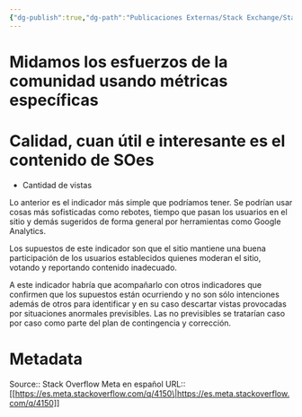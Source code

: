 ```yaml
---
{"dg-publish":true,"dg-path":"Publicaciones Externas/Stack Exchange/Stack Overflow en español/Stack Overflow en español Meta/es.meta.stackoverflow.com-4150.md","permalink":"/publicaciones-externas/stack-exchange/stack-overflow-en-espanol/stack-overflow-en-espanol-meta/es-meta-stackoverflow-com-4150/","title":"Midamos los esfuerzos de la comunidad usando métricas específicas","hide":true,"noteIcon":"\"0\"","created":"2024-04-03T12:49:10.421-06:00","updated":"2024-04-05T16:44:04.082-06:00"}
---
```


# Midamos los esfuerzos de la comunidad usando métricas específicas

# Calidad, cuan útil e interesante es el contenido de SOes

- Cantidad de vistas

Lo anterior es el indicador más simple que podríamos tener. Se podrían usar cosas más sofisticadas como rebotes, tiempo que pasan los usuarios en el sitio y demás sugeridos de forma general por herramientas como Google Analytics.

Los supuestos de este indicador son que el sitio mantiene una buena participación de los usuarios establecidos quienes moderan el sitio, votando y reportando contenido inadecuado.

A este indicador habría que acompañarlo con otros indicadores que confirmen que los supuestos están ocurriendo y no son sólo intenciones además de otros para identificar y en su caso descartar vistas provocadas por situaciones anormales previsibles. Las no previsibles se tratarían caso por caso como parte del plan de contingencia y corrección.

# Metadata
Source:: Stack Overflow Meta en español
URL:: [[https://es.meta.stackoverflow.com/q/4150\|https://es.meta.stackoverflow.com/q/4150]]

